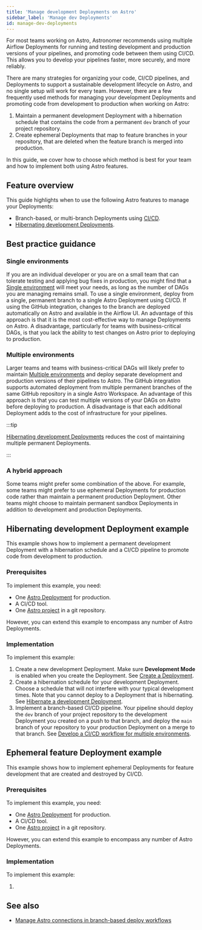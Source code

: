 ```yaml
---
title: 'Manage development Deployments on Astro'
sidebar_label: 'Manage dev Deployments'
id: manage-dev-deployments
---
```


For most teams working on Astro, Astronomer recommends using multiple Airflow Deployments for running and testing development and production versions of your pipelines, and promoting code between them using CI/CD. This allows you to develop your pipelines faster, more securely, and more reliably.

There are many strategies for organizing your code, CI/CD pipelines, and Deployments to support a sustainable development lifecycle on Astro, and no single setup will work for every team. However, there are a few frequently used methods for managing your development Deployments and promoting code from development to production when working on Astro:

1. Maintain a permanent development Deployment with a hibernation schedule that contains the code from a permanent `dev` branch of your project repository.
2. Create ephemeral Deployments that map to feature branches in your repository, that are deleted when the feature branch is merged into production. 

In this guide, we cover how to choose which method is best for your team and how to implement both using Astro features.

## Feature overview

This guide highlights when to use the following Astro features to manage your Deployments:

- Branch-based, or multi-branch Deployments using [CI/CD](https://docs.astronomer.io/astro/set-up-ci-cd#multiple-environments).
- [Hibernating development Deployments](https://domanagecs.astronomer.io/astro/deployment-resources#hibernate-a-development-deployment).

## Best practice guidance

### Single environments

If you are an individual developer or you are on a small team that can tolerate testing and applying bug fixes in production, you might find that a [Single environment](https://docs.astronomer.io/astro/set-up-ci-cd#single-environment) will meet your needs, as long as the number of DAGs you are managing remains small. To use a single environment, deploy from a single, permanent branch to a single Astro Deployment using CI/CD. If using the GitHub integration, changes to the branch are deployed automatically on Astro and available in the Airflow UI. An advantage of this approach is that it is the most cost-effective way to manage Deployments on Astro. A disadvantage, particularly for teams with business-critical DAGs, is that you lack the ability to test changes on Astro prior to deploying to production. 

### Multiple environments

Larger teams and teams with business-critical DAGs will likely prefer to maintain [Multiple environments](https://docs.astronomer.io/astro/set-up-ci-cd#multiple-environments) and deploy separate development and production versions of their pipelines to Astro. The GitHub integration supports automated deployment from multiple permanent branches of the same GitHub repository in a single Astro Workspace. An advantage of this approach is that you can test multiple versions of your DAGs on Astro before deploying to production. A disadvantage is that each additional Deployment adds to the cost of infrastructure for your pipelines.

:::tip

[Hibernating development Deployments](https://docs.astronomer.io/astro/deployment-resources#hibernate-a-development-deployment) reduces the cost of maintaining multiple permanent Deployments.

:::

### A hybrid approach

Some teams might prefer some combination of the above. For example, some teams might prefer to use ephemeral Deployments for production code rather than maintain a permanent production Deployment. Other teams might choose to maintain permanent sandbox Deployments in addition to development and production Deployments.



## Hibernating development Deployment example

This example shows how to implement a permanent development Deployment with a hibernation schedule and a CI/CD pipeline to promote code from development to production.

### Prerequisites

To implement this example, you need:

- One [Astro Deployment](https://docs.astronomer.io/astro/create-deployment) for production.
- A CI/CD tool.
- One [Astro project](https://docs.astronomer.io/astro/cli/develop-project) in a git repository.

However, you can extend this example to encompass any number of Astro Deployments.

### Implementation

To implement this example:

1. Create a new development Deployment. Make sure **Development Mode** is enabled when you create the Deployment. See [Create a Deployment](https://docs.astronomer.io/astro/create-deployment).
2. Create a hibernation schedule for your development Deployment. Choose a schedule that will not interfere with your typical development times. Note that you cannot deploy to a Deployment that is hibernating. See [Hibernate a development Deployment](https://docs.astronomer.io/astro/deployment-resources#hibernate-a-development-deployment).
3. Implement a branch-based CI/CD pipeline. Your pipeline should deploy the `dev` branch of your project repository to the development Deployment you created on a push to that branch, and deploy the `main` branch of your repository to your production Deployment on a merge to that branch. See [Develop a CI/CD workflow for multiple environments](https://docs.astronomer.io/astro/set-up-ci-cd#multiple-environments).

## Ephemeral feature Deployment example

This example shows how to implement ephemeral Deployments for feature development that are created and destroyed by CI/CD.

### Prerequisites

To implement this example, you need:

- One [Astro Deployment](https://docs.astronomer.io/astro/create-deployment) for production.
- A CI/CD tool.
- One [Astro project](https://docs.astronomer.io/astro/cli/develop-project) in a git repository.

However, you can extend this example to encompass any number of Astro Deployments.

### Implementation

To implement this example:

1. 


## See also

- [Manage Astro connections in branch-based deploy workflows](connections-branch-deploys.md)
